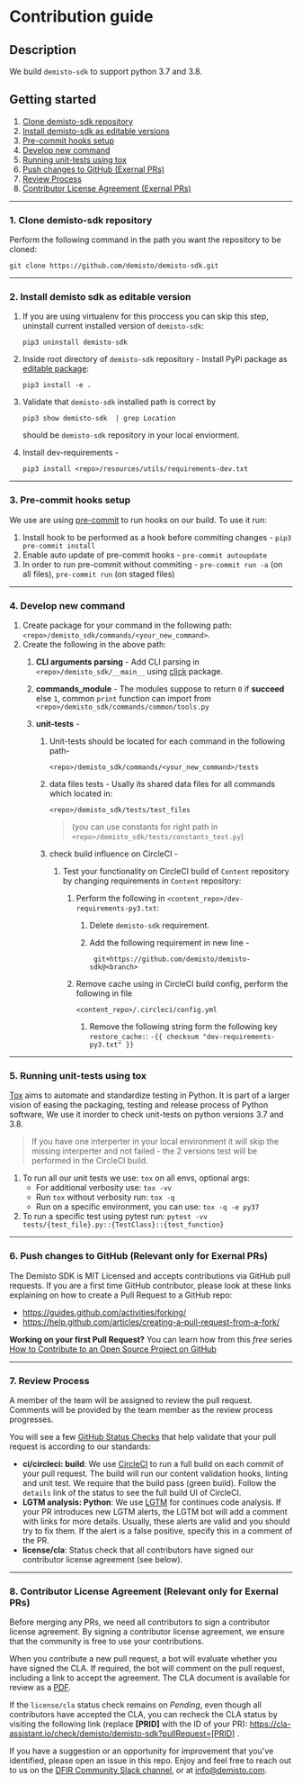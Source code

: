 # Contribution guide

## Description
We build `demisto-sdk` to support python 3.7 and 3.8.

## Getting started

1. [Clone demisto-sdk repository](#1-Clone-demisto-sdk-repository)
2. [Install demisto-sdk as editable versions](#2-Install-demisto-sdk-as-editable-version)
3. [Pre-commit hooks setup](#3-Pre-commit-hooks-setup)
4. [Develop new command](#4-Develop-new-command)
5. [Running unit-tests using tox](#5-running-unit-tests-using-tox)
6. [Push changes to GitHub (Exernal PRs)](#6-push-changes-to-github-relevant-only-for-exernal-prs)
7. [Review Process](#7-review-process)
8. [Contributor License Agreement (Exernal PRs)](#8-contributor-license-agreement-relevant-only-for-exernal-prs)

---

### 1. Clone demisto-sdk repository
Perform the following command in the path you want the repository to be cloned:

```shell
git clone https://github.com/demisto/demisto-sdk.git
```

---

### 2. Install demisto sdk as editable version
1. If you are using virtualenv for this proccess you can skip this step, uninstall current installed version of
   `demisto-sdk`:

   ```shell
   pip3 uninstall demisto-sdk
   ```

2. Inside root directory of `demisto-sdk` repository - Install PyPi package as [editable package](https://pip.pypa.io/en/stable/reference/pip_install/#editable-installs):

   ```shell
   pip3 install -e .
   ```

3. Validate that `demisto-sdk` installed path is correct by

   ```shell
   pip3 show demisto-sdk  | grep Location
   ```


   should be `demisto-sdk` repository in your local enviorment.

4. Install dev-requirements -

   ```shell
   pip3 install <repo>/resources/utils/requirements-dev.txt
   ```

---

### 3. Pre-commit hooks setup
We use are using [pre-commit](https://pre-commit.com/) to run hooks on our build. To use it run:
1. Install hook to be performed as a hook before commiting changes - `pip3 pre-commit install`
2. Enable auto update of pre-commit hooks - `pre-commit autoupdate`
3. In order to run pre-commit without commiting - `pre-commit run -a` (on all files), `pre-commit run` (on staged files)

---

### 4. Develop new command
1. Create package for your command in the following path: `<repo>/demisto_sdk/commands/<your_new_command>`.
2. Create the following in the above path:
    1.  **CLI arguments parsing** - Add CLI parsing in `<repo>/demisto_sdk/__main__` using [click](https://click.palletsprojects.com/en/7.x/) package.
    2. **commands_module** - The modules suppose to return `0` if **succeed** else `1`, common `print` function can  import from `<repo>/demisto_sdk/commands/common/tools.py`
    3. **unit-tests** -

        1. Unit-tests should be located for each command in the following path-

            ```shell
            <repo>/demisto_sdk/commands/<your_new_command>/tests
            ```

        2. data files tests - Usally its shared data files for all commands which located in:

            ```shell
            <repo>/demisto_sdk/tests/test_files
            ```

            >  (you can use constants for right path in `<repo>/demisto_sdk/tests/constants_test.py`)

        3. check build influence on CircleCI -

            1. Test your functionality on CircleCI build of `Content` repository by changing requirements in `Content` repository:
                1.  Perform the following in `<content_repo>/dev-requirements-py3.txt`:
                    1. Delete `demisto-sdk` requirement.

                    2. Add the following requirement in new line -

                       ```
                        git+https://github.com/demisto/demisto-sdk@<branch>
                       ```

                2. Remove cache using in CircleCI build config, perform the following in file

                    ```shell
                    <content_repo>/.circleci/config.yml
                    ```

                    1. Remove the following string form the following key `restore_cache:`: `-{{ checksum "dev-requirements-py3.txt" }}`

---

### 5. Running unit-tests using tox
[Tox](https://tox.readthedocs.io/en/latest/index.html) aims to automate and standardize testing in Python. It is part of a larger vision of easing the packaging, testing and release process of Python software, We use it inorder to check unit-tests on python versions 3.7 and 3.8.

> If you have one interperter in your local environment it will skip the missing interperter and not failed - the 2 versions test will be performed in the CircleCI build.

1. To run all our unit tests we use: `tox` on all envs, optional args:
   * For additional verbosity use: `tox -vv`
   * Run `tox` without verbosity run: `tox -q`
   * Run on a specific environment, you can use: `tox -q -e py37`
2. To run a specific test using pytest run: `pytest -vv tests/{test_file}.py::{TestClass}::{test_function}`

---

### 6. Push changes to GitHub (Relevant only for Exernal PRs)

The Demisto SDK is MIT Licensed and accepts contributions via GitHub pull requests.
If you are a first time GitHub contributor, please look at these links explaining on how to create a Pull Request to a GitHub repo:
* https://guides.github.com/activities/forking/
* https://help.github.com/articles/creating-a-pull-request-from-a-fork/

**Working on your first Pull Request?** You can learn how from this *free* series [How to Contribute to an Open Source Project on GitHub](https://egghead.io/series/how-to-contribute-to-an-open-source-project-on-github)

---

### 7. Review Process
A member of the team will be assigned to review the pull request. Comments will be provided by the team member as the review process progresses.

You will see a few [GitHub Status Checks](https://help.github.com/en/github/collaborating-with-issues-and-pull-requests/about-status-checks) that help validate that your pull request is according to our standards:

* **ci/circleci: build**: We use [CircleCI](https://circleci.com/gh/demisto/demisto-sdk) to run a full build on each commit of your pull request. The build will run our content validation hooks, linting and unit test. We require that the build pass (green build). Follow the `details` link of the status to see the full build UI of CircleCI.
* **LGTM analysis: Python**: We use [LGTM](https://lgtm.com) for continues code analysis. If your PR introduces new LGTM alerts, the LGTM bot will add a comment with links for more details. Usually, these alerts are valid and you should try to fix them. If the alert is a false positive, specify this in a comment of the PR.
* **license/cla**: Status check that all contributors have signed our contributor license agreement (see below).

---

### 8. Contributor License Agreement (Relevant only for Exernal PRs)
Before merging any PRs, we need all contributors to sign a contributor license agreement. By signing a contributor license agreement, we ensure that the community is free to use your contributions.

When you contribute a new pull request, a bot will evaluate whether you have signed the CLA. If required, the bot will comment on the pull request, including a link to accept the agreement. The CLA document is available for review as a [PDF](docs/cla.pdf).

If the `license/cla` status check remains on *Pending*, even though all contributors have accepted the CLA, you can recheck the CLA status by visiting the following link (replace **[PRID]** with the ID of your PR): https://cla-assistant.io/check/demisto/demisto-sdk?pullRequest=[PRID] .

If you have a suggestion or an opportunity for improvement that you've identified, please open an issue in this repo.
Enjoy and feel free to reach out to us on the [DFIR Community Slack channel](http://go.demisto.com/join-our-slack-community), or at [info@demisto.com](mailto:info@demisto.com).
